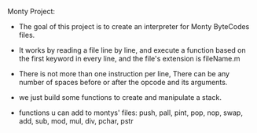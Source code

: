 Monty Project:

- The goal of this project is to create an interpreter for Monty ByteCodes files.

- It works by reading a file line by line, and execute a function based on the first
  keyword in every line, and the file's extension is fileName.m

- There is not more than one instruction per line, There can be any number of spaces before or after the opcode and its arguments.

- we just build some functions to create and manipulate a stack.

- functions u can add to montys' files:
  push, pall, pint, pop, nop, swap, add, sub, mod, mul, div, pchar, pstr
